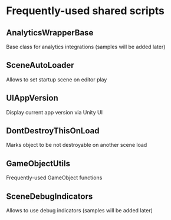 # Frequently-used shared scripts

## AnalyticsWrapperBase

Base class for analytics integrations (samples will be added later)

## SceneAutoLoader

Allows to set startup scene on editor play

## UIAppVersion

Display current app version via Unity UI

## DontDestroyThisOnLoad

Marks object to be not destroyable on another scene load

## GameObjectUtils

Frequently-used GameObject functions

## SceneDebugIndicators

Allows to use debug indicators (samples will be added later)
